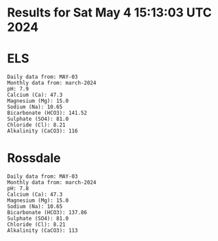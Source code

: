 # Results for Sat May  4 15:13:03 UTC 2024
# ELS
```
Daily data from: MAY-03
Monthly data from: march-2024
pH: 7.9
Calcium (Ca): 47.3
Magnesium (Mg): 15.0
Sodium (Na): 10.65
Bicarbonate (HCO3): 141.52
Sulphate (SO4): 81.0
Chloride (Cl): 8.21
Alkalinity (CaCO3): 116
```
# Rossdale
```
Daily data from: MAY-03
Monthly data from: march-2024
pH: 7.8
Calcium (Ca): 47.3
Magnesium (Mg): 15.0
Sodium (Na): 10.65
Bicarbonate (HCO3): 137.86
Sulphate (SO4): 81.0
Chloride (Cl): 8.21
Alkalinity (CaCO3): 113
```
